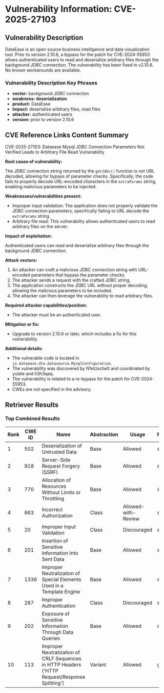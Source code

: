 # Vulnerability Information: CVE-2025-27103

## Vulnerability Description
DataEase is an open source business intelligence and data visualization tool. Prior to version 2.10.6, a bypass for the patch for CVE-2024-55953 allows authenticated users to read and deserialize arbitrary files through the background JDBC connection. The vulnerability has been fixed in v2.10.6. No known workarounds are available.

### Vulnerability Description Key Phrases
- **vector:** background JDBC connection
- **weakness:** **deserialization**
- **product:** DataEase
- **impact:** deserialize arbitrary files, read files
- **attacker:** authenticated users
- **version:** prior to version 2.10.6

## CVE Reference Links Content Summary
CVE-2025-27103: Dataease Mysql JDBC Connection Parameters Not Verified Leads to Arbitrary File Read Vulnerability

**Root cause of vulnerability:**

The JDBC connection string returned by the `getJdbc()` function is not URL decoded, allowing for bypass of parameter checks. Specifically, the code fails to properly decode URL-encoded characters in the `extraParams` string, enabling malicious parameters to be injected.

**Weaknesses/vulnerabilities present:**

*   Improper input validation: The application does not properly validate the JDBC connection parameters, specifically failing to URL decode the `extraParams` string.
*   Arbitrary file read: This vulnerability allows authenticated users to read arbitrary files on the server.

**Impact of exploitation:**

Authenticated users can read and deserialize arbitrary files through the background JDBC connection.

**Attack vectors:**

1.  An attacker can craft a malicious JDBC connection string with URL-encoded parameters that bypass the parameter checks.
2.  The attacker sends a request with the crafted JDBC string.
3.  The application constructs the JDBC URL without proper decoding, allowing the malicious parameters to be included.
4.  The attacker can then leverage the vulnerability to read arbitrary files.

**Required attacker capabilities/position:**

*   The attacker must be an authenticated user.

**Mitigation or fix:**

*   Upgrade to version 2.10.6 or later, which includes a fix for this vulnerability.

**Additional details:**

*   The vulnerable code is located in `io.dataease.dto.datasource.MysqlConfiguration`.
*   The vulnerability was discovered by N1etzsche0 and coordinated by yulate and h3h3qaq.
*   The vulnerability is related to a re-bypass for the patch for CVE-2024-55953.
*   CWEs are not specified in the advisory.

## Retriever Results

### Top Combined Results

| Rank | CWE ID | Name | Abstraction | Usage  | Retrievers | Individual Scores |
|------|--------|------|-------------|-------|------------|-------------------|
| 1 | 502 | Deserialization of Untrusted Data | Base | Allowed | sparse | 0.278 |
| 2 | 918 | Server-Side Request Forgery (SSRF) | Base | Allowed | sparse | 0.271 |
| 3 | 770 | Allocation of Resources Without Limits or Throttling | Base | Allowed | sparse | 0.271 |
| 4 | 863 | Incorrect Authorization | Class | Allowed-with-Review | sparse | 0.265 |
| 5 | 20 | Improper Input Validation | Class | Discouraged | sparse | 0.262 |
| 6 | 201 | Insertion of Sensitive Information Into Sent Data | Base | Allowed | sparse | 0.262 |
| 7 | 1336 | Improper Neutralization of Special Elements Used in a Template Engine | Base | Allowed | sparse | 0.261 |
| 8 | 287 | Improper Authentication | Class | Discouraged | sparse | 0.259 |
| 9 | 202 | Exposure of Sensitive Information Through Data Queries | Base | Allowed | dense | 0.510 |
| 10 | 113 | Improper Neutralization of CRLF Sequences in HTTP Headers ('HTTP Request/Response Splitting') | Variant | Allowed | graph | 0.003 |

